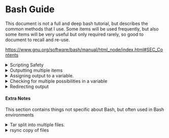 # Bash Guide

This document is not a full and deep bash tutorial, but describes the common methods that I use.
Some items will be used frequently, but also some items will be very useful but only required rarely, so good to document to recall and re-use.

https://www.gnu.org/software/bash/manual/html_node/index.html#SEC_Contents

<details>
<summary>Scripting Safety</summary>

----
Recommend in almost all scripts to have this at the top
```
#!/bin/bash
set -euo pipefail
IFS=$'\n\t'
```
This will ensure that if any part of the script fails, the script exits with a failure.  It makes it massively helpful in discovering issues when generating a script.  It will also fail if a variable is refenced that doesnt exist, which also helps in finding a mistyping that might be very hard to notice.

More very good information about this, can be found here: http://redsymbol.net/articles/unofficial-bash-strict-mode/

----
</details>

<details>
<summary>Outputting multiple items</summary>

----
Often might need to handle something with multiple numbers... like
```
item1 item2 item3
```
To do that... can do something like `echo item{1..3}`

For things that have multiple names, like if need to create the following folders...
```
folder/one folder/two folder/three
```
To do that... can do something like `mkdir folder/{one,two,three}`

and can do multiples... with something like:
```
echo {folder,item}/{one,two,three}
folder/one folder/two folder/three item/one item/two item/three
```

----
</details>
<details>
<summary>Assigning output to a variable.</summary><p>

----
The power of linux/bash scripting is being able to integrate command-line tools into it easily and simply.

If you want to run a command, and put the output in a variable, which can then be manipulated and used:
```
FILES=`ls`
echo $FILES
```

In the above example, it runs the 'ls' command and the output is put in $FILES.   Which you can then use a for loop to go through and process.  Note that the ls command is in back-ticks.

An alternative way of doing it is using $() instead, which does essentially the same thing.
```
FILES=$(ls)
echo $FILES
```
----
</p></details>


<details>
<summary>Checking for multiple possibilities in a variable</summary>

----
```
# This basically uses a Regex comparison
if [[ "$1" =~ ^(development|test|uat|production)$ ]]; then
  echo "Matched!"
else
  echo "Nothing Matched"
fi
```
----
</details>

<details>
<summary>Redirecting output</summary>

----
It is very commonly known to output some data from a tool into a file.
```
cat fred > barney
```
and if you are also wanting any stderr output to also go to that file, people often do
```
cat fred > barney 2>&1
```
However, what is more useful (but very uncommon), is to use `&>` to redirect both standard and error output to the same file
```
cat fred &> barney
```
And if wanting append to a file... can also do
```
cat fred &>> barney
```
An additional thing often useful is when piping output to another tool, and wanting to send both standard and error output.
```
# Pipe the output (standard only)
cat fred | sort

# Pipe the output (both standard and error)
cat fred |& sort
```
----
</details>

#### Extra Notes

This section contains things not specific about Bash, but often used in Bash environments

<details>
<summary>Tar split into multiple files.</summary>

----
Often used when the tar-zip file will be larger than the transport storage available, and needs to be split into multiples.

To archive/compress:
```
tar cvzf - dir/ | split --bytes=49m - backup.tar.gz.
```

Once all have been delivered to the target location, can extract them:
```
cat backup.tar.gz.* | tar xzvf -
```

----
</details>
<details>
<summary>rsync copy of files</summary>  

----
Copying files from one location to another.  If done as root, can include owner/group of originals. Otherwise, it will be owned by the account it being transferred over.

```
# to make copies of files that are sym-linked.
rsync -avzHAXP --exclude=lost+found/ --partial /mnt/downloads  storage1:/mnt

# to copy symlinks as symlinks (-l)
rsync -avzHAXPl --exclude=lost+found/ --partial /mnt/downloads  storage1:/mnt
```

----
</details>

